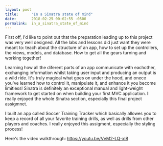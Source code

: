 ```yaml
---
layout: post
title:      "In a Sinatra state of mind"
date:       2018-02-25 00:02:55 -0500
permalink:  in_a_sinatra_state_of_mind
---
```



First off, I'd like to point out that the preparation leading up to this project was very well  designed. All the labs and lessons did just want they were meant to: teach about the structure of an app, how to set up the controllers, the views, models, and database. How to get all the gears turning and working together!

Learning how all the diferent parts of an app communicate with eachother, exchanging information whilst taking user input and producing an output is a wild ride. It's truly magical what goes on under the hood, and onece you've learned how to control it, manipulate it, and enhance it you become limitless! Sinatra is definitely an exceptional manual and light-weight framework to get started on when building your first MVC application. I really enjoyed the whole Sinatra section, especially this final project assigmnet. 

I built an app called Soccer Training Tracker which basically allowes you to keep a record of all your favorite training drills, as well as drills from other players and coaches. I really enjoyed this assigment, especially the styling process! 

Here's the video walkthrough: https://youtu.be/VvM2-LQ-xI8


